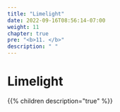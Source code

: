 ```yaml
---
title: "Limelight"
date: 2022-09-16T08:56:14-07:00
weight: 11
chapter: true
pre: "<b>11. </b>"
description: " "
---
```


# Limelight

{{% children description="true" %}}